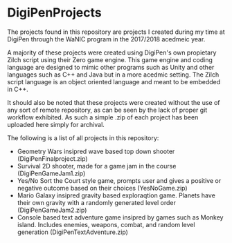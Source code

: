 # DigiPenProjects
The projects found in this repository are projects I created during my time at DigiPen through the WaNIC program in the 2017/2018 acedmeic year.

A majority of these projects were created using DigiPen's own propietary Zilch script using their Zero game engine. This game engine and coding language are designed to mimic other programs such as Unity and other languages such as C++ and Java but in a more acedmic setting. The Zilch script language is an object oriented language and meant to be embedded in C++.

It should also be noted that these projects were created without the use of any sort of remote repository, as can be seen by the lack of proper git workflow exhibited. As such a simple .zip of each project has been uploaded here simply for archival.

The following is a list of all projects in this repository:
- Geometry Wars insipred wave based top down shooter (DigiPenFinalproject.zip)
- Survival 2D shooter, made for a game jam in the course (DigiPenGameJam1.zip)
- Yes/No Sort the Court style game, prompts user and gives a positive or negative outcome based on their choices (YesNoGame.zip)
- Mario Galaxy insipred gravity based exploraqtion game. Planets have their own gravity with a randomly generated level order (DigiPenGameJam2.zip)
- Console based text adventure game insipred by games such as Monkey island. Includes enemies, weapons, combat, and random level generation (DigiPenTextAdventure.zip)
